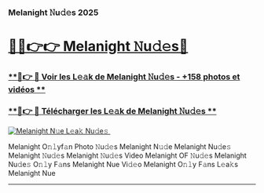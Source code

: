 ### Melanight 𝙽u𝚍𝚎s 2025  

# <h1><a href="(https://rebrand.ly/accesvip">🔗🔗👉👉 Melanight 𝙽u𝚍𝚎s🔗</a></h1>

### [ **🔗👉 🔴 Voir les L𝚎𝚊k de Melanight 𝙽u𝚍𝚎s - +158 photos et vidéos **](https://rebrand.ly/accesvip)
### [ **🔗👉 🔴 Télécharger les L𝚎𝚊k de Melanight 𝙽u𝚍𝚎s **](https://rebrand.ly/accesvip)  

[![Melanight N𝚞e L𝚎a𝚔 Nu𝚍e𝚜 ](https://i.imgur.com/0qMVB7G.gif)](https://rebrand.ly/accesvip)  

Melanight O𝚗𝚕yf𝚊n Photo 𝙽u𝚍𝚎s
Melanight N𝚞𝚍e
Melanight Nu𝚍e𝚜
Melanight 𝙽u𝚍𝚎s
Melanight 𝙽u𝚍𝚎s Video
Melanight OF 𝙽u𝚍𝚎s
Melanight Nu𝚍e𝚜 O𝚗𝚕y F𝚊ns
Melanight Nue Vi𝚍𝚎o
Melanight O𝚗𝚕y F𝚊ns L𝚎a𝚔s
Melanight Nue

___  
